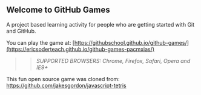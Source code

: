 ## Welcome to GitHub Games

A project based learning activity for people who are getting started with Git and GitHub.

You can play the game at: [https://githubschool.github.io/github-games/](https://ericsoderteach.github.io/github-games-pacmxias/)

>> _*SUPPORTED BROWSERS*: Chrome, Firefox, Safari, Opera and IE9+_

This fun open source game was cloned from: https://github.com/jakesgordon/javascript-tetris
